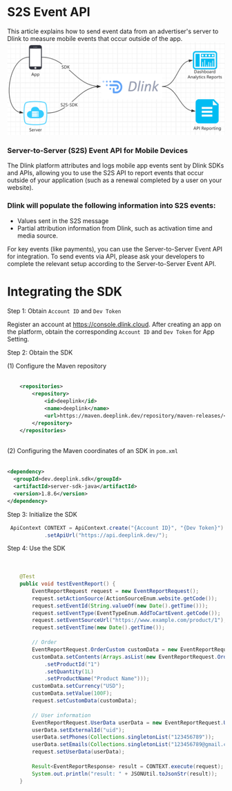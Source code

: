 # S2S Event API

This article explains how to send event data from an advertiser's server to Dlink to measure mobile events that occur outside of the app.
![s2s](s2s.png "s2s.png")


###  Server-to-Server (S2S) Event API for Mobile Devices
The Dlink platform attributes and logs mobile app events sent by Dlink SDKs and APIs, allowing you to use the S2S API to report events that occur outside of your application (such as a renewal completed by a user on your website).
### Dlink will populate the following information into S2S events:

  * Values sent in the S2S message
  *  Partial attribution information from Dlink, such as activation time and media source.

For key events (like payments), you can use the Server-to-Server Event API for integration. To send events via API, please ask your developers to complete the relevant setup according to the Server-to-Server Event API.

# Integrating the SDK
Step 1: Obtain `Account ID` and `Dev Token`

Register an account at https://console.dlink.cloud. After creating an app on the platform, obtain the corresponding `Account ID` and `Dev Token` for App Setting.

Step 2: Obtain the SDK

(1) Configure the Maven repository

```xml

    <repositories>
        <repository>
            <id>deeplink</id>
            <name>deeplink</name>
            <url>https://maven.deeplink.dev/repository/maven-releases/</url>
        </repository>
    </repositories>
    
```
(2) Configuring the Maven coordinates of an SDK in `pom.xml`
```xml

<dependency>
  <groupId>dev.deeplink.sdk</groupId>
  <artifactId>server-sdk-java</artifactId>
  <version>1.8.6</version>
</dependency>

```

Step 3: Initialize the SDK

```java
 ApiContext CONTEXT = ApiContext.create("{Account ID}", "{Dev Token}")
            .setApiUrl("https://api.deeplink.dev/");

```

Step 4: Use the SDK

```java

   
    @Test
    public void testEventReport() {
        EventReportRequest request = new EventReportRequest();
        request.setActionSource(ActionSourceEnum.website.getCode());
        request.setEventId(String.valueOf(new Date().getTime()));
        request.setEventType(EventTypeEnum.AddToCartEvent.getCode());
        request.setEventSourceUrl("https://www.example.com/product/1");
        request.setEventTime(new Date().getTime());

        // Order
        EventReportRequest.OrderCustom customData = new EventReportRequest.OrderCustom();
        customData.setContents(Arrays.asList(new EventReportRequest.OrderCustom.Content()
            .setProductId("1")
            .setQuantity(1L)
            .setProductName("Product Name")));
        customData.setCurrency("USD");
        customData.setValue(100F);
        request.setCustomData(customData);

        // User information
        EventReportRequest.UserData userData = new EventReportRequest.UserData();
        userData.setExternalId("uid");
        userData.setPhones(Collections.singletonList("123456789"));
        userData.setEmails(Collections.singletonList("123456789@gmail.com"));
        request.setUserData(userData);

        Result<EventReportResponse> result = CONTEXT.execute(request);
        System.out.println("result: " + JSONUtil.toJsonStr(result));
    }

```
